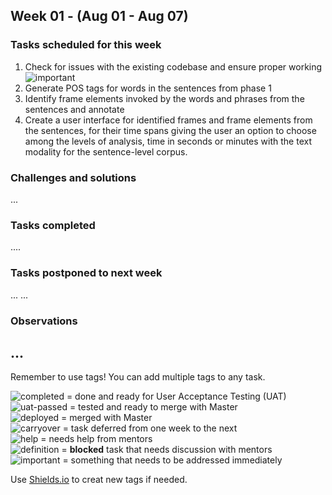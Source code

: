 ## Week 01 - (Aug 01 - Aug 07)

### Tasks scheduled for this week

1. Check for issues with the existing codebase and ensure proper working ![important](https://img.shields.io/static/v1?label=&message=important&color=red)
2. Generate POS tags for words in the sentences from phase 1  
3. Identify frame elements invoked by the words and phrases from the sentences and annotate  
4. Create a user interface for identified frames and frame elements from the sentences, for their time spans giving the user an option to choose among the levels of analysis, time in seconds or minutes with the text modality for the sentence-level corpus.

### Challenges and solutions

...


### Tasks completed

....

### Tasks postponed to next week

...
...

### Observations

...
---
Remember to use tags! You can add multiple tags to any task.

![completed](https://img.shields.io/static/v1?label=&message=completed&color=green) = done and ready for User Acceptance Testing (UAT)<br>
![uat-passed](https://img.shields.io/static/v1?label=UAT&message=passed&color=success) = tested and ready to merge with Master<br>
![deployed](https://img.shields.io/static/v1?label=&message=deployed&color=success) = merged with Master<br>
![carryover](https://img.shields.io/static/v1?label=&message=carryover&color=yellow) = task deferred from one week to the next<br>
![help](https://img.shields.io/static/v1?label=&message=need_help&color=blue) = needs help from mentors<br>
![definition](https://img.shields.io/static/v1?label=&message=needs_definition&color=orange) = **blocked** task that needs discussion with mentors<br>
![important](https://img.shields.io/static/v1?label=&message=important&color=red) = something that needs to be addressed immediately<br>

Use [Shields.io](https://shields.io) to creat new tags if needed.


